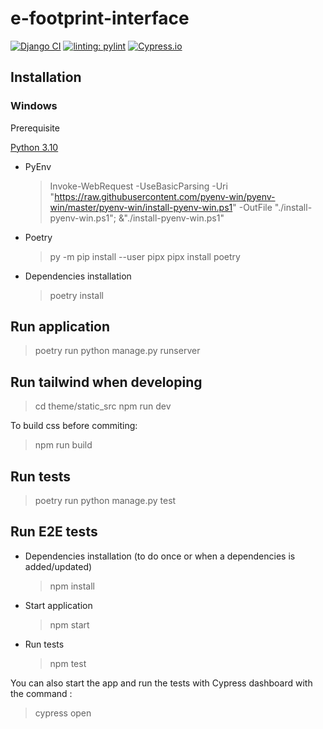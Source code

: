 # e-footprint-interface

[![Django CI](https://github.com/publicissapient-france/e-footprint-interface/actions/workflows/ci.yml/badge.svg)](https://github.com/publicissapient-france/e-footprint-interface/actions/workflows/ci.yml)
[![linting: pylint](https://img.shields.io/badge/linting-pylint-yellowgreen)](https://github.com/pylint-dev/pylint)
[![Cypress.io](https://img.shields.io/badge/tested%20with-Cypress-04C38E.svg)](https://www.cypress.io/)

## Installation

### Windows

Prerequisite

[Python 3.10](https://www.python.org/downloads/release/python-3100/)

- PyEnv

  > Invoke-WebRequest -UseBasicParsing -Uri "https://raw.githubusercontent.com/pyenv-win/pyenv-win/master/pyenv-win/install-pyenv-win.ps1" -OutFile "./install-pyenv-win.ps1"; &"./install-pyenv-win.ps1"

- Poetry

  > py -m pip install --user pipx
  > pipx install poetry

- Dependencies installation

  > poetry install

## Run application

> poetry run python manage.py runserver

## Run tailwind when developing

  > cd theme/static_src
  > npm run dev

To build css before commiting:
  > npm run build

## Run tests

> poetry run python manage.py test

## Run E2E tests

- Dependencies installation (to do once or when a dependencies is added/updated)

  > npm install

- Start application

  > npm start

- Run tests

  > npm test

You can also start the app and run the tests with Cypress dashboard with the command :

> cypress open
